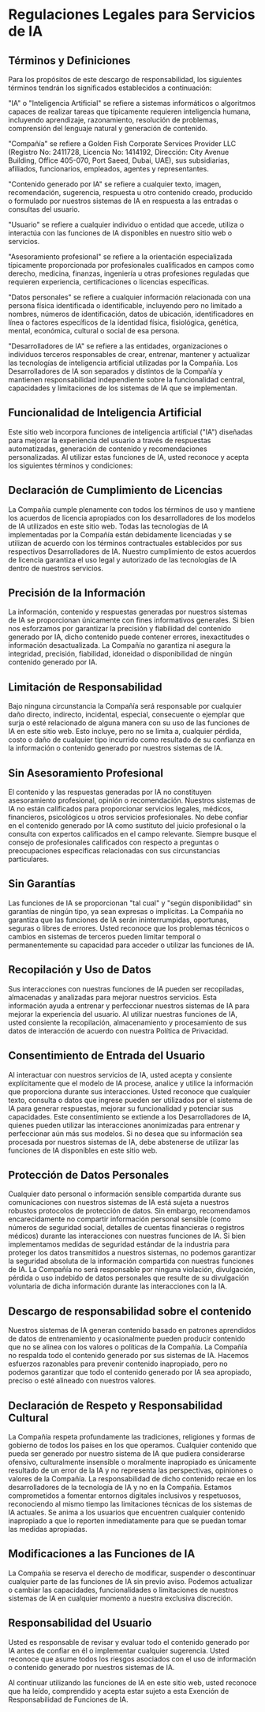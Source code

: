 # Regulaciones Legales para Servicios de IA

## Términos y Definiciones

Para los propósitos de este descargo de responsabilidad, los siguientes términos tendrán los significados establecidos a continuación:

"IA" o "Inteligencia Artificial" se refiere a sistemas informáticos o algoritmos capaces de realizar tareas que típicamente requieren inteligencia humana, incluyendo aprendizaje, razonamiento, resolución de problemas, comprensión del lenguaje natural y generación de contenido.

"Compañía" se refiere a Golden Fish Corporate Services Provider LLC (Registro No: 2411728, Licencia No: 1414192, Dirección: City Avenue Building, Office 405-070, Port Saeed, Dubai, UAE), sus subsidiarias, afiliados, funcionarios, empleados, agentes y representantes.

"Contenido generado por IA" se refiere a cualquier texto, imagen, recomendación, sugerencia, respuesta u otro contenido creado, producido o formulado por nuestros sistemas de IA en respuesta a las entradas o consultas del usuario.

"Usuario" se refiere a cualquier individuo o entidad que accede, utiliza o interactúa con las funciones de IA disponibles en nuestro sitio web o servicios.

"Asesoramiento profesional" se refiere a la orientación especializada típicamente proporcionada por profesionales cualificados en campos como derecho, medicina, finanzas, ingeniería u otras profesiones reguladas que requieren experiencia, certificaciones o licencias específicas.

"Datos personales" se refiere a cualquier información relacionada con una persona física identificada o identificable, incluyendo pero no limitado a nombres, números de identificación, datos de ubicación, identificadores en línea o factores específicos de la identidad física, fisiológica, genética, mental, económica, cultural o social de esa persona.

"Desarrolladores de IA" se refiere a las entidades, organizaciones o individuos terceros responsables de crear, entrenar, mantener y actualizar las tecnologías de inteligencia artificial utilizadas por la Compañía. Los Desarrolladores de IA son separados y distintos de la Compañía y mantienen responsabilidad independiente sobre la funcionalidad central, capacidades y limitaciones de los sistemas de IA que se implementan.

## Funcionalidad de Inteligencia Artificial

Este sitio web incorpora funciones de inteligencia artificial ("IA") diseñadas para mejorar la experiencia del usuario a través de respuestas automatizadas, generación de contenido y recomendaciones personalizadas. Al utilizar estas funciones de IA, usted reconoce y acepta los siguientes términos y condiciones:

## Declaración de Cumplimiento de Licencias

La Compañía cumple plenamente con todos los términos de uso y mantiene los acuerdos de licencia apropiados con los desarrolladores de los modelos de IA utilizados en este sitio web. Todas las tecnologías de IA implementadas por la Compañía están debidamente licenciadas y se utilizan de acuerdo con los términos contractuales establecidos por sus respectivos Desarrolladores de IA. Nuestro cumplimiento de estos acuerdos de licencia garantiza el uso legal y autorizado de las tecnologías de IA dentro de nuestros servicios.

## Precisión de la Información

La información, contenido y respuestas generadas por nuestros sistemas de IA se proporcionan únicamente con fines informativos generales. Si bien nos esforzamos por garantizar la precisión y fiabilidad del contenido generado por IA, dicho contenido puede contener errores, inexactitudes o información desactualizada. La Compañía no garantiza ni asegura la integridad, precisión, fiabilidad, idoneidad o disponibilidad de ningún contenido generado por IA.

## Limitación de Responsabilidad

Bajo ninguna circunstancia la Compañía será responsable por cualquier daño directo, indirecto, incidental, especial, consecuente o ejemplar que surja o esté relacionado de alguna manera con su uso de las funciones de IA en este sitio web. Esto incluye, pero no se limita a, cualquier pérdida, costo o daño de cualquier tipo incurrido como resultado de su confianza en la información o contenido generado por nuestros sistemas de IA.

## Sin Asesoramiento Profesional

El contenido y las respuestas generadas por IA no constituyen asesoramiento profesional, opinión o recomendación. Nuestros sistemas de IA no están calificados para proporcionar servicios legales, médicos, financieros, psicológicos u otros servicios profesionales. No debe confiar en el contenido generado por IA como sustituto del juicio profesional o la consulta con expertos calificados en el campo relevante. Siempre busque el consejo de profesionales calificados con respecto a preguntas o preocupaciones específicas relacionadas con sus circunstancias particulares.

## Sin Garantías

Las funciones de IA se proporcionan "tal cual" y "según disponibilidad" sin garantías de ningún tipo, ya sean expresas o implícitas. La Compañía no garantiza que las funciones de IA serán ininterrumpidas, oportunas, seguras o libres de errores. Usted reconoce que los problemas técnicos o cambios en sistemas de terceros pueden limitar temporal o permanentemente su capacidad para acceder o utilizar las funciones de IA.

## Recopilación y Uso de Datos

Sus interacciones con nuestras funciones de IA pueden ser recopiladas, almacenadas y analizadas para mejorar nuestros servicios. Esta información ayuda a entrenar y perfeccionar nuestros sistemas de IA para mejorar la experiencia del usuario. Al utilizar nuestras funciones de IA, usted consiente la recopilación, almacenamiento y procesamiento de sus datos de interacción de acuerdo con nuestra Política de Privacidad.

## Consentimiento de Entrada del Usuario

Al interactuar con nuestros servicios de IA, usted acepta y consiente explícitamente que el modelo de IA procese, analice y utilice la información que proporciona durante sus interacciones. Usted reconoce que cualquier texto, consulta o datos que ingrese pueden ser utilizados por el sistema de IA para generar respuestas, mejorar su funcionalidad y potenciar sus capacidades. Este consentimiento se extiende a los Desarrolladores de IA, quienes pueden utilizar las interacciones anonimizadas para entrenar y perfeccionar aún más sus modelos. Si no desea que su información sea procesada por nuestros sistemas de IA, debe abstenerse de utilizar las funciones de IA disponibles en este sitio web.

## Protección de Datos Personales

Cualquier dato personal o información sensible compartida durante sus comunicaciones con nuestros sistemas de IA está sujeta a nuestros robustos protocolos de protección de datos. Sin embargo, recomendamos encarecidamente no compartir información personal sensible (como números de seguridad social, detalles de cuentas financieras o registros médicos) durante las interacciones con nuestras funciones de IA. Si bien implementamos medidas de seguridad estándar de la industria para proteger los datos transmitidos a nuestros sistemas, no podemos garantizar la seguridad absoluta de la información compartida con nuestras funciones de IA. La Compañía no será responsable por ninguna violación, divulgación, pérdida o uso indebido de datos personales que resulte de su divulgación voluntaria de dicha información durante las interacciones con la IA.

## Descargo de responsabilidad sobre el contenido

Nuestros sistemas de IA generan contenido basado en patrones aprendidos de datos de entrenamiento y ocasionalmente pueden producir contenido que no se alinea con los valores o políticas de la Compañía. La Compañía no respalda todo el contenido generado por sus sistemas de IA. Hacemos esfuerzos razonables para prevenir contenido inapropiado, pero no podemos garantizar que todo el contenido generado por IA sea apropiado, preciso o esté alineado con nuestros valores.

## Declaración de Respeto y Responsabilidad Cultural

La Compañía respeta profundamente las tradiciones, religiones y formas de gobierno de todos los países en los que operamos. Cualquier contenido que pueda ser generado por nuestro sistema de IA que pudiera considerarse ofensivo, culturalmente insensible o moralmente inapropiado es únicamente resultado de un error de la IA y no representa las perspectivas, opiniones o valores de la Compañía. La responsabilidad de dicho contenido recae en los desarrolladores de la tecnología de IA y no en la Compañía. Estamos comprometidos a fomentar entornos digitales inclusivos y respetuosos, reconociendo al mismo tiempo las limitaciones técnicas de los sistemas de IA actuales. Se anima a los usuarios que encuentren cualquier contenido inapropiado a que lo reporten inmediatamente para que se puedan tomar las medidas apropiadas.

## Modificaciones a las Funciones de IA

La Compañía se reserva el derecho de modificar, suspender o descontinuar cualquier parte de las funciones de IA sin previo aviso. Podemos actualizar o cambiar las capacidades, funcionalidades o limitaciones de nuestros sistemas de IA en cualquier momento a nuestra exclusiva discreción.

## Responsabilidad del Usuario

Usted es responsable de revisar y evaluar todo el contenido generado por IA antes de confiar en él o implementar cualquier sugerencia. Usted reconoce que asume todos los riesgos asociados con el uso de información o contenido generado por nuestros sistemas de IA.

Al continuar utilizando las funciones de IA en este sitio web, usted reconoce que ha leído, comprendido y acepta estar sujeto a esta Exención de Responsabilidad de Funciones de IA.
